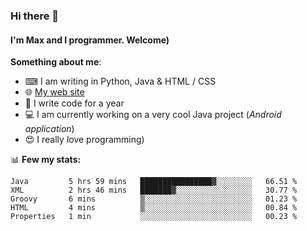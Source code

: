### Hi there 👋
#### I'm Max and I programmer. Welcome)

**Something about me**:
- ⌨ I am writing in Python, Java & HTML / CSS
- 🌐 [My web site](https://merive.herokuapp.com/)
- 🎈 I write code for a year
- 💻 I am currently working on a very cool Java project (*Android application*)
- 😍 I really love programming)

📊 **Few my stats:**
<!--START_SECTION:waka-->
```text
Java         5 hrs 59 mins   ████████████████▓░░░░░░░░   66.51 % 
XML          2 hrs 46 mins   ███████▓░░░░░░░░░░░░░░░░░   30.77 % 
Groovy       6 mins          ▒░░░░░░░░░░░░░░░░░░░░░░░░   01.23 % 
HTML         4 mins          ▒░░░░░░░░░░░░░░░░░░░░░░░░   00.84 % 
Properties   1 min           ░░░░░░░░░░░░░░░░░░░░░░░░░   00.23 % 
```
<!--END_SECTION:waka-->
